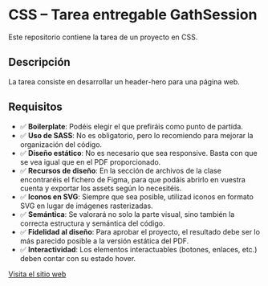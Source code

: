 # CSS – Tarea entregable GathSession

Este repositorio contiene la tarea de un proyecto en CSS.

## Descripción

La tarea consiste en desarrollar un header-hero para una página web.

## Requisitos

- ✅ **Boilerplate**: Podéis elegir el que prefiráis como punto de partida.
- ✅ **Uso de SASS**: No es obligatorio, pero lo recomiendo para mejorar la organización del código.
- ✅ **Diseño estático**: No es necesario que sea responsive. Basta con que se vea igual que en el PDF proporcionado.
- ✅ **Recursos de diseño**: En la sección de archivos de la clase encontraréis el fichero de Figma, para que podáis abrirlo en vuestra cuenta y exportar los assets según lo necesitéis.
- ✅ **Iconos en SVG**: Siempre que sea posible, utilizad iconos en formato SVG en lugar de imágenes rasterizadas.
- ✅ **Semántica**: Se valorará no solo la parte visual, sino también la correcta estructura y semántica del código.
- ✅ **Fidelidad al diseño**: Para aprobar el proyecto, el resultado debe ser lo más parecido posible a la versión estática del PDF.
- ✅ **Interactividad**: Los elementos interactuables (botones, enlaces, etc.) deben contar con su estado hover.

[Visita el sitio web](https://mariproa.github.io/CSS-GathSession/)

